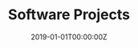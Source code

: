 ---
title: "Software Projects"  # Add a page title.
summary: "Weecology software projects"  # Add a page description.
date: "2019-01-01T00:00:00Z"  # Add today's date.
type: "widget_page"  # Page type is a Widget Page
---
